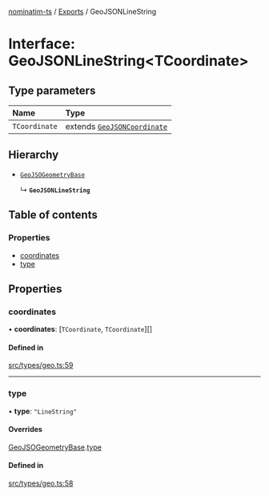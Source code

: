 [nominatim-ts](../README.md) / [Exports](../modules.md) / GeoJSONLineString

# Interface: GeoJSONLineString<TCoordinate\>

## Type parameters

| Name | Type |
| :------ | :------ |
| `TCoordinate` | extends [`GeoJSONCoordinate`](../modules.md#geojsoncoordinate) |

## Hierarchy

- [`GeoJSOGeometryBase`](GeoJSOGeometryBase.md)

  ↳ **`GeoJSONLineString`**

## Table of contents

### Properties

- [coordinates](GeoJSONLineString.md#coordinates)
- [type](GeoJSONLineString.md#type)

## Properties

### coordinates

• **coordinates**: [`TCoordinate`, `TCoordinate`][]

#### Defined in

[src/types/geo.ts:59](https://github.com/blksnk/nominatim-js/blob/a025e65/src/types/geo.ts#L59)

___

### type

• **type**: ``"LineString"``

#### Overrides

[GeoJSOGeometryBase](GeoJSOGeometryBase.md).[type](GeoJSOGeometryBase.md#type)

#### Defined in

[src/types/geo.ts:58](https://github.com/blksnk/nominatim-js/blob/a025e65/src/types/geo.ts#L58)
